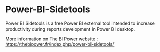 # Power-BI-Sidetools
Power BI Sidetools is a free Power BI external tool intended to increase productivity during reports development in Power BI desktop. 

More information on The BI Power website :  https://thebipower.fr/index.php/power-bi-sidetools/
